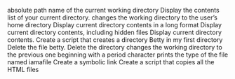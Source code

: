 absolute path name of the current working directory
Display the contents list of your current directory.
changes the working directory to the user’s home directory
Display current directory contents in a long format
Display current directory contents, including hidden files
Display current directory contents.
Create a script that creates a directory
Betty in my first directory
Delete the file betty.
Delete the directory
changes the working directory to the previous one
beginning with a period character
prints the type of the file named iamafile
Create a symbolic link
Create a script that copies all the HTML files
